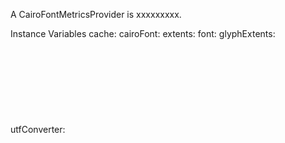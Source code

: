 A CairoFontMetricsProvider is xxxxxxxxx.Instance Variables	cache:		<Object>	cairoFont:		<Object>	extents:		<Object>	font:		<Object>	glyphExtents:		<Object>	utfConverter:		<Object>cache	- xxxxxcairoFont	- xxxxxextents	- xxxxxfont	- xxxxxglyphExtents	- xxxxxutfConverter	- xxxxx